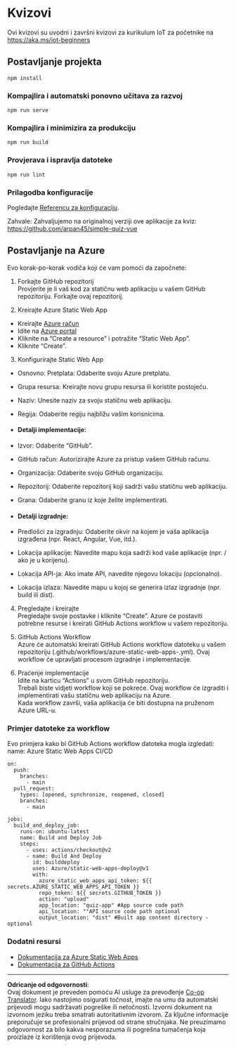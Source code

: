 <!--
CO_OP_TRANSLATOR_METADATA:
{
  "original_hash": "2a459ea9177fb0508ca96068ae1009d2",
  "translation_date": "2025-08-28T14:20:05+00:00",
  "source_file": "quiz-app/README.md",
  "language_code": "hr"
}
-->
# Kvizovi

Ovi kvizovi su uvodni i završni kvizovi za kurikulum IoT za početnike na https://aka.ms/iot-beginners

## Postavljanje projekta

```
npm install
```

### Kompajlira i automatski ponovno učitava za razvoj

```
npm run serve
```

### Kompajlira i minimizira za produkciju

```
npm run build
```

### Provjerava i ispravlja datoteke

```
npm run lint
```

### Prilagodba konfiguracije

Pogledajte [Referencu za konfiguraciju](https://cli.vuejs.org/config/).

Zahvale: Zahvaljujemo na originalnoj verziji ove aplikacije za kviz: https://github.com/arpan45/simple-quiz-vue


## Postavljanje na Azure

Evo korak-po-korak vodiča koji će vam pomoći da započnete:

1. Forkajte GitHub repozitorij  
Provjerite je li vaš kod za statičnu web aplikaciju u vašem GitHub repozitoriju. Forkajte ovaj repozitorij.

2. Kreirajte Azure Static Web App  
- Kreirajte [Azure račun](http://azure.microsoft.com)  
- Idite na [Azure portal](https://portal.azure.com)  
- Kliknite na “Create a resource” i potražite “Static Web App”.  
- Kliknite “Create”.  

3. Konfigurirajte Static Web App  
- Osnovno: Pretplata: Odaberite svoju Azure pretplatu.  
- Grupa resursa: Kreirajte novu grupu resursa ili koristite postojeću.  
- Naziv: Unesite naziv za svoju statičnu web aplikaciju.  
- Regija: Odaberite regiju najbližu vašim korisnicima.  

- #### Detalji implementacije:  
- Izvor: Odaberite “GitHub”.  
- GitHub račun: Autorizirajte Azure za pristup vašem GitHub računu.  
- Organizacija: Odaberite svoju GitHub organizaciju.  
- Repozitorij: Odaberite repozitorij koji sadrži vašu statičnu web aplikaciju.  
- Grana: Odaberite granu iz koje želite implementirati.  

- #### Detalji izgradnje:  
- Predlošci za izgradnju: Odaberite okvir na kojem je vaša aplikacija izgrađena (npr. React, Angular, Vue, itd.).  
- Lokacija aplikacije: Navedite mapu koja sadrži kod vaše aplikacije (npr. / ako je u korijenu).  
- Lokacija API-ja: Ako imate API, navedite njegovu lokaciju (opcionalno).  
- Lokacija izlaza: Navedite mapu u kojoj se generira izlaz izgradnje (npr. build ili dist).  

4. Pregledajte i kreirajte  
Pregledajte svoje postavke i kliknite “Create”. Azure će postaviti potrebne resurse i kreirati GitHub Actions workflow u vašem repozitoriju.  

5. GitHub Actions Workflow  
Azure će automatski kreirati GitHub Actions workflow datoteku u vašem repozitoriju (.github/workflows/azure-static-web-apps-<name>.yml). Ovaj workflow će upravljati procesom izgradnje i implementacije.  

6. Praćenje implementacije  
Idite na karticu “Actions” u svom GitHub repozitoriju.  
Trebali biste vidjeti workflow koji se pokreće. Ovaj workflow će izgraditi i implementirati vašu statičnu web aplikaciju na Azure.  
Kada workflow završi, vaša aplikacija će biti dostupna na pruženom Azure URL-u.  

### Primjer datoteke za workflow

Evo primjera kako bi GitHub Actions workflow datoteka mogla izgledati:  
name: Azure Static Web Apps CI/CD  
```
on:
  push:
    branches:
      - main
  pull_request:
    types: [opened, synchronize, reopened, closed]
    branches:
      - main

jobs:
  build_and_deploy_job:
    runs-on: ubuntu-latest
    name: Build and Deploy Job
    steps:
      - uses: actions/checkout@v2
      - name: Build And Deploy
        id: builddeploy
        uses: Azure/static-web-apps-deploy@v1
        with:
          azure_static_web_apps_api_token: ${{ secrets.AZURE_STATIC_WEB_APPS_API_TOKEN }}
          repo_token: ${{ secrets.GITHUB_TOKEN }}
          action: "upload"
          app_location: "quiz-app" #App source code path
          api_location: ""API source code path optional
          output_location: "dist" #Built app content directory - optional
```

### Dodatni resursi  
- [Dokumentacija za Azure Static Web Apps](https://learn.microsoft.com/azure/static-web-apps/getting-started)  
- [Dokumentacija za GitHub Actions](https://docs.github.com/actions/use-cases-and-examples/deploying/deploying-to-azure-static-web-app)  

---

**Odricanje od odgovornosti**:  
Ovaj dokument je preveden pomoću AI usluge za prevođenje [Co-op Translator](https://github.com/Azure/co-op-translator). Iako nastojimo osigurati točnost, imajte na umu da automatski prijevodi mogu sadržavati pogreške ili netočnosti. Izvorni dokument na izvornom jeziku treba smatrati autoritativnim izvorom. Za ključne informacije preporučuje se profesionalni prijevod od strane stručnjaka. Ne preuzimamo odgovornost za bilo kakva nesporazuma ili pogrešna tumačenja koja proizlaze iz korištenja ovog prijevoda.